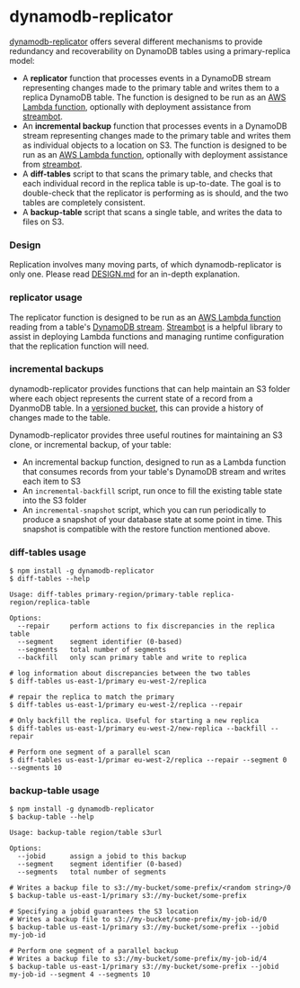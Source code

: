 # dynamodb-replicator

[dynamodb-replicator](https://github.com/mapbox/dynamodb-replicator) offers several different mechanisms to provide redundancy and recoverability on DynamoDB tables using a primary-replica model:

- A **replicator** function that processes events in a DynamoDB stream representing changes made to the primary table and writes them to a replica DynamoDB table. The function is designed to be run as an [AWS Lambda function](http://aws.amazon.com/documentation/lambda/), optionally with deployment assistance from [streambot](https://github.com/mapbox/streambot).
- An **incremental backup** function that processes events in a DynamoDB stream representing changes made to the primary table and writes them as individual objects to a location on S3. The function is designed to be run as an [AWS Lambda function](http://aws.amazon.com/documentation/lambda/), optionally with deployment assistance from [streambot](https://github.com/mapbox/streambot).
- A **diff-tables** script to that scans the primary table, and checks that each individual record in the replica table is up-to-date. The goal is to double-check that the replicator is performing as is should, and the two tables are completely consistent.
- A **backup-table** script that scans a single table, and writes the data to files on S3.

### Design

Replication involves many moving parts, of which dynamodb-replicator is only one. Please read [DESIGN.md](https://github.com/mapbox/dynamodb-replicator/blob/master/DESIGN.md) for an in-depth explanation.

### replicator usage

The replicator function is designed to be run as an [AWS Lambda function](http://aws.amazon.com/documentation/lambda/) reading from a table's [DynamoDB stream](http://docs.aws.amazon.com/amazondynamodb/latest/developerguide/Streams.html). [Streambot](https://github.com/mapbox/streambot) is a helpful library to assist in deploying Lambda functions and managing runtime configuration that the replication function will need.

### incremental backups

dynamodb-replicator provides functions that can help maintain an S3 folder where each object represents the current state of a record from a DyanmoDB table. In a [versioned bucket](), this can provide a history of changes made to the table.

Dynamodb-replicator provides three useful routines for maintaining an S3 clone, or incremental backup, of your table:
- An incremental backup function, designed to run as a Lambda function that consumes records from your table's DynamoDB stream and writes each item to S3
- An `incremental-backfill` script, run once to fill the existing table state into the S3 folder
- An `incremental-snapshot` script, which you can run periodically to produce a snapshot of your database state at some point in time. This snapshot is compatible with the restore function mentioned above.

### diff-tables usage

```
$ npm install -g dynamodb-replicator
$ diff-tables --help

Usage: diff-tables primary-region/primary-table replica-region/replica-table

Options:
  --repair     perform actions to fix discrepancies in the replica table
  --segment    segment identifier (0-based)
  --segments   total number of segments
  --backfill   only scan primary table and write to replica

# log information about discrepancies between the two tables
$ diff-tables us-east-1/primary eu-west-2/replica

# repair the replica to match the primary
$ diff-tables us-east-1/primary eu-west-2/replica --repair

# Only backfill the replica. Useful for starting a new replica
$ diff-tables us-east-1/primary eu-west-2/new-replica --backfill --repair

# Perform one segment of a parallel scan
$ diff-tables us-east-1/primar eu-west-2/replica --repair --segment 0 --segments 10
```

### backup-table usage

```
$ npm install -g dynamodb-replicator
$ backup-table --help

Usage: backup-table region/table s3url

Options:
  --jobid      assign a jobid to this backup
  --segment    segment identifier (0-based)
  --segments   total number of segments

# Writes a backup file to s3://my-bucket/some-prefix/<random string>/0
$ backup-table us-east-1/primary s3://my-bucket/some-prefix

# Specifying a jobid guarantees the S3 location
# Writes a backup file to s3://my-bucket/some-prefix/my-job-id/0
$ backup-table us-east-1/primary s3://my-bucket/some-prefix --jobid my-job-id

# Perform one segment of a parallel backup
# Writes a backup file to s3://my-bucket/some-prefix/my-job-id/4
$ backup-table us-east-1/primary s3://my-bucket/some-prefix --jobid my-job-id --segment 4 --segments 10
```
